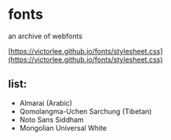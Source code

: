 # fonts

an archive of webfonts

[https://victorlee.github.io/fonts/stylesheet.css](https://victorlee.github.io/fonts/stylesheet.css)

## list:

- Almarai (Arabic)
- Qomolangma-Uchen Sarchung (Tibetan)
- Noto Sans Siddham
- Mongolian Universal White
